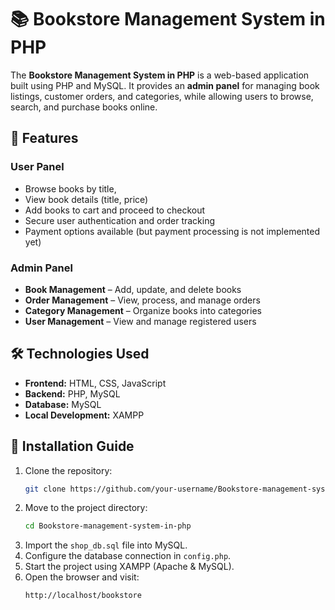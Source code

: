 # 📚 Bookstore Management System in PHP

The **Bookstore Management System in PHP** is a web-based application built using PHP and MySQL. It provides an **admin panel** for managing book listings, customer orders, and categories, while allowing users to browse, search, and purchase books online.

## 🚀 Features

### **User Panel**
- Browse books by title, 
- View book details (title, price)
- Add books to cart and proceed to checkout
- Secure user authentication and order tracking
- Payment options available (but payment processing is not implemented yet)

### **Admin Panel**
- **Book Management** – Add, update, and delete books
- **Order Management** – View, process, and manage orders
- **Category Management** – Organize books into categories
- **User Management** – View and manage registered users

## 🛠️ Technologies Used
- **Frontend:** HTML, CSS, JavaScript
- **Backend:** PHP, MySQL
- **Database:** MySQL
- **Local Development:** XAMPP

## 📌 Installation Guide

1. Clone the repository:
   ```bash
   git clone https://github.com/your-username/Bookstore-management-system-in-php.git
   ```
2. Move to the project directory:
   ```bash
   cd Bookstore-management-system-in-php
   ```
3. Import the `shop_db.sql` file into MySQL.
4. Configure the database connection in `config.php`.
5. Start the project using XAMPP (Apache & MySQL).
6. Open the browser and visit:
   ```
   http://localhost/bookstore

